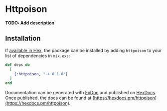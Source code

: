 # Httpoison

**TODO: Add description**

## Installation

If [available in Hex](https://hex.pm/docs/publish), the package can be installed
by adding `httpoison` to your list of dependencies in `mix.exs`:

```elixir
def deps do
  [
    {:httpoison, "~> 0.1.0"}
  ]
end
```

Documentation can be generated with [ExDoc](https://github.com/elixir-lang/ex_doc)
and published on [HexDocs](https://hexdocs.pm). Once published, the docs can
be found at [https://hexdocs.pm/httpoison](https://hexdocs.pm/httpoison).

